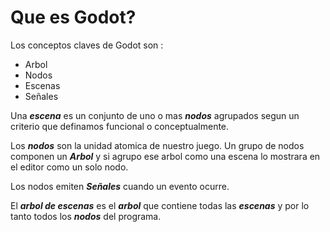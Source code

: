 # Que es Godot?

Los conceptos claves de Godot son :
* Arbol
* Nodos
* Escenas
* Señales 

Una ***escena*** es un conjunto de uno o mas ***nodos*** agrupados segun un criterio que definamos funcional o conceptualmente.

Los ***nodos*** son la unidad atomica de nuestro juego. Un grupo de nodos componen un ***Arbol*** y si agrupo ese arbol como una escena lo mostrara en el editor como un solo nodo.

Los nodos emiten ***Señales*** cuando un evento ocurre.

El ***arbol de escenas*** es el ***arbol*** que contiene todas las ***escenas*** y por lo tanto todos los ***nodos*** del programa.
